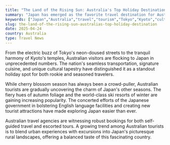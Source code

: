 ```yaml
---
title: "The Land of the Rising Sun: Australia's Top Holiday Destination"
summary: "Japan has emerged as the favorite travel destination for Australians, marking a surge in visitor numbers in the post-pandemic era. The blend of time-honored traditions and cutting-edge modernity has rendered an unmissable allure for the Aussies."
keywords: ["Japan","Australia","travel","tourism","Tokyo","Kyoto","culture","cuisine","seasons","rural regions","modern innovations","ancient traditions","English-language services"]
slug: the-land-of-the-rising-sun-australias-top-holiday-destination
date: 2025-04-24
country: Australia
type: Travel News
---
```


From the electric buzz of Tokyo's neon-doused streets to the tranquil harmony of Kyoto's temples, Australian visitors are flocking to Japan in unprecedented numbers. The nation's seamless transportation, signature cuisine, and unique cultural tapestry have distinguished it as a standout holiday spot for both rookie and seasoned travelers.

While cherry blossom season has always been a crowd-puller, Australian tourists are gradually uncovering the charm of Japan's other seasons. The fiery hues of autumn foliage and the world-class ski resorts of winter are gaining increasing popularity. The concerted efforts of the Japanese government in bolstering English language facilities and creating new tourist attractions have made exploring Japan easier than ever.

Australian travel agencies are witnessing robust bookings for both self-guided travel and escorted tours. A growing trend among Australian tourists is to blend urban experiences with excursions into Japan's picturesque rural landscapes, offering a balanced taste of this fascinating country.